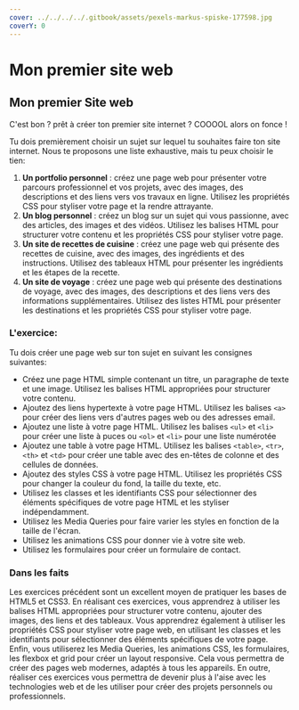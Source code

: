 ```yaml
---
cover: ../../../../.gitbook/assets/pexels-markus-spiske-177598.jpg
coverY: 0
---
```


# Mon premier site web

## Mon premier Site web

C'est bon ? prêt à créer ton premier site internet ? COOOOL alors on fonce !

Tu dois premièrement choisir un sujet sur lequel tu souhaites faire ton site internet. Nous te proposons une liste exhaustive, mais tu peux choisir le tien:

1. **Un portfolio personnel** : créez une page web pour présenter votre parcours professionnel et vos projets, avec des images, des descriptions et des liens vers vos travaux en ligne. Utilisez les propriétés CSS pour styliser votre page et la rendre attrayante.
2. **Un blog personnel** : créez un blog sur un sujet qui vous passionne, avec des articles, des images et des vidéos. Utilisez les balises HTML pour structurer votre contenu et les propriétés CSS pour styliser votre page.
3. **Un site de recettes de cuisine** : créez une page web qui présente des recettes de cuisine, avec des images, des ingrédients et des instructions. Utilisez des tableaux HTML pour présenter les ingrédients et les étapes de la recette.
4. **Un site de voyage** : créez une page web qui présente des destinations de voyage, avec des images, des descriptions et des liens vers des informations supplémentaires. Utilisez des listes HTML pour présenter les destinations et les propriétés CSS pour styliser votre page.

### L'exercice:

Tu dois créer une page web sur ton sujet en suivant les consignes suivantes:

* Créez une page HTML simple contenant un titre, un paragraphe de texte et une image. Utilisez les balises HTML appropriées pour structurer votre contenu.
* Ajoutez des liens hypertexte à votre page HTML. Utilisez les balises `<a>` pour créer des liens vers d'autres pages web ou des adresses email.
* Ajoutez une liste à votre page HTML. Utilisez les balises `<ul>` et `<li>` pour créer une liste à puces ou `<ol>` et `<li>` pour une liste numérotée
* Ajoutez une table à votre page HTML. Utilisez les balises `<table>`, `<tr>`, `<th>` et `<td>` pour créer une table avec des en-têtes de colonne et des cellules de données.
* Ajoutez des styles CSS à votre page HTML. Utilisez les propriétés CSS pour changer la couleur du fond, la taille du texte, etc.
* Utilisez les classes et les identifiants CSS pour sélectionner des éléments spécifiques de votre page HTML et les styliser indépendamment.
* Utilisez les Media Queries pour faire varier les styles en fonction de la taille de l'écran.
* Utilisez les animations CSS pour donner vie à votre site web.
* Utilisez les formulaires pour créer un formulaire de contact.

### Dans les faits

Les exercices précédent sont un excellent moyen de pratiquer les bases de HTML5 et CSS3. En réalisant ces exercices, vous apprendrez à utiliser les balises HTML appropriées pour structurer votre contenu, ajouter des images, des liens et des tableaux. Vous apprendrez également à utiliser les propriétés CSS pour styliser votre page web, en utilisant les classes et les identifiants pour sélectionner des éléments spécifiques de votre page. Enfin, vous utiliserez les Media Queries, les animations CSS, les formulaires, les flexbox et grid pour créer un layout responsive. Cela vous permettra de créer des pages web modernes, adaptés à tous les appareils. En outre, réaliser ces exercices vous permettra de devenir plus à l'aise avec les technologies web et de les utiliser pour créer des projets personnels ou professionnels.
